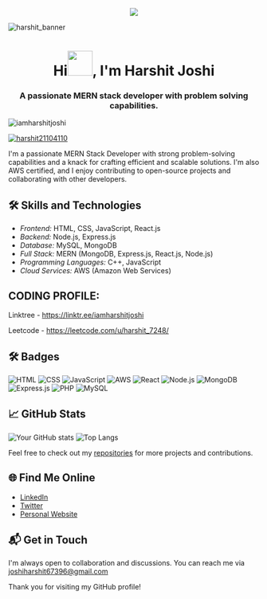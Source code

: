 <p align="center">
 <img src="https://readme-typing-svg.herokuapp.com?size=30&width=600&lines=Welcome+To+Harshit's+GitHub+Profile!">
</p>

![harshit_banner](https://user-images.githubusercontent.com/90023611/176618769-0aa22000-49b7-435c-b854-82b90d51a3bc.png)

<h1 align="center">Hi<img src="https://github.com/TheDudeThatCode/TheDudeThatCode/blob/master/Assets/Hi.gif" width="50">, I'm Harshit Joshi</h1>

<h3 align="center">A passionate MERN stack developer with problem solving capabilities.</h3>

<p align="left"> <img src="https://komarev.com/ghpvc/?username=iamharshitjoshi&label=Profile%20views&color=0e75b6&style=flat" alt="iamharshitjoshi" /> </p>

<p align="left"> <a href="https://twitter.com/harshit21104110" target="blank"><img src="https://img.shields.io/twitter/follow/harshit21104110?logo=twitter&style=for-the-badge" alt="harshit21104110" /></a> </p>

I'm a passionate MERN Stack Developer with strong problem-solving capabilities and a knack for crafting efficient and scalable solutions. I'm also AWS certified, and I enjoy contributing to open-source projects and collaborating with other developers.

## 🛠 Skills and Technologies
- *Frontend:* HTML, CSS, JavaScript, React.js
- *Backend:* Node.js, Express.js
- *Database:* MySQL, MongoDB
- *Full Stack:* MERN (MongoDB, Express.js, React.js, Node.js)
- *Programming Languages:* C++, JavaScript
- *Cloud Services:* AWS (Amazon Web Services)

## CODING PROFILE: 

Linktree - https://linktr.ee/iamharshitjoshi

Leetcode - https://leetcode.com/u/harshit_7248/

## 🛠 Badges 
![HTML](https://img.shields.io/badge/-HTML5-E34F26?style=flat&logo=html5&logoColor=white)
![CSS](https://img.shields.io/badge/-CSS3-1572B6?style=flat&logo=css3&logoColor=white)
![JavaScript](https://img.shields.io/badge/-JavaScript-F7DF1E?style=flat&logo=javascript&logoColor=black)
![AWS](https://img.shields.io/badge/-AWS-232F3E?style=flat&logo=amazon-aws&logoColor=white)
![React](https://img.shields.io/badge/-React-61DAFB?style=flat&logo=react&logoColor=white)
![Node.js](https://img.shields.io/badge/-Node.js-339933?style=flat&logo=node.js&logoColor=white)
![MongoDB](https://img.shields.io/badge/-MongoDB-47A248?style=flat&logo=mongodb&logoColor=white)
![Express.js](https://img.shields.io/badge/-Express.js-000000?style=flat&logo=express&logoColor=white)
![PHP](https://img.shields.io/badge/-PHP-777BB4?style=flat&logo=php&logoColor=white)
![MySQL](https://img.shields.io/badge/-MySQL-4479A1?style=flat&logo=mysql&logoColor=white)


## 📈 GitHub Stats
![Your GitHub stats](https://github-readme-stats.vercel.app/api?username=yourusername&show_icons=true&theme=radical)
![Top Langs](https://github-readme-stats.vercel.app/api/top-langs/?username=yourusername&layout=compact&theme=radical)

Feel free to check out my [repositories](https://github.com/HarshitSnippet?tab=repositories) for more projects and contributions.

## 🌐 Find Me Online
- [LinkedIn](https://www.linkedin.com/in/yourusername/](https://www.linkedin.com/in/harshit-joshi-566808291/))
- [Twitter](https://twitter.com/yourusername](https://x.com/Harshit21104110))
- [Personal Website](https://yourwebsite.com)

## 📬 Get in Touch
I'm always open to collaboration and discussions. You can reach me via [joshiharshit67396@gmail.com](mailto:joshiharshit67396@gmail.com) 

Thank you for visiting my GitHub profile!

